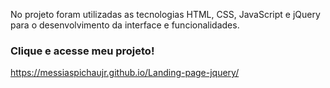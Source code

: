 No projeto foram utilizadas as tecnologias HTML, CSS, JavaScript e jQuery para o desenvolvimento da interface e funcionalidades. 

### Clique e acesse meu projeto!

https://messiaspichaujr.github.io/Landing-page-jquery/
